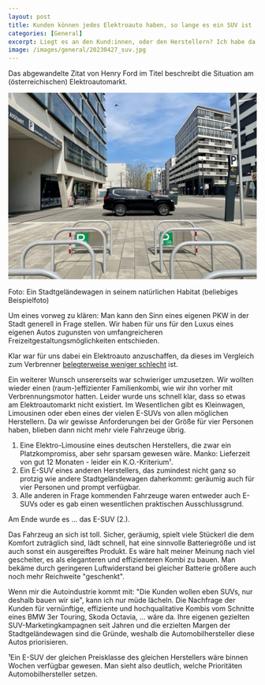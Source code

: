 ```yaml
---
layout: post
title: Kunden können jedes Elektroauto haben, so lange es ein SUV ist
categories: [General]
excerpt: Liegt es an den Kund:innen, oder den Herstellern? Ich habe da meine eigene Meinung.
image: /images/general/20230427_suv.jpg
---
```


Das abgewandelte Zitat von Henry Ford im Titel beschreibt die Situation am (österreichischen) Elektroautomarkt.

![Ein Stadtgeländewagen in seinem natürlichen Habitat (beliebiges Beispielfoto)](../images/general/20230427_suv.jpg)

Foto: Ein Stadtgeländewagen in seinem natürlichen Habitat (beliebiges Beispielfoto) 

Um eines vorweg zu klären: Man kann den Sinn eines eigenen PKW in der Stadt generell in Frage stellen. Wir haben für uns für den Luxus eines eigenen Autos zugunsten von umfangreicheren Freizeitgestaltungsmöglichkeiten entschieden.

Klar war für uns dabei ein Elektroauto anzuschaffen, da dieses im Vergleich zum Verbrenner [belegterweise weniger schlecht](https://faktencheck-energiewende.at/fakt/ist-ein-elektroauto-wirklich-besser-fuer-die-umwelt/) ist.

Ein weiterer Wunsch unsererseits war schwieriger umzusetzen. Wir wollten wieder einen (raum-)effizienter Familienkombi, wie wir ihn vorher mit Verbrennungsmotor hatten. Leider wurde uns schnell klar, dass so etwas am Elektroautomarkt nicht existiert.
Im Wesentlichen gibt es Kleinwagen, Limousinen oder eben eines der vielen E-SUVs von allen möglichen Herstellern.
Da wir gewisse Anforderungen bei der Größe für vier Personen haben, blieben dann nicht mehr viele Fahrzeuge übrig.

1. Eine Elektro-Limousine eines deutschen Herstellers, die zwar ein Platzkompromiss, aber sehr sparsam gewesen wäre. Manko: Lieferzeit von gut 12 Monaten - leider ein K.O.-Kriterium¹.
2. Ein E-SUV eines anderen Herstellers, das zumindest nicht ganz so protzig wie andere Stadtgeländewagen daherkommt: geräumig auch für vier Personen und prompt verfügbar.
3. Alle anderen in Frage kommenden Fahrzeuge waren entweder auch E-SUVs oder es gab einen wesentlichen praktischen Ausschlussgrund.

Am Ende wurde es ... das E-SUV (2.).

Das Fahrzeug an sich ist toll. Sicher, geräumig, spielt viele Stückerl die dem Komfort zuträglich sind, lädt schnell, hat eine sinnvolle Batteriegröße und ist auch sonst ein ausgereiftes Produkt. Es wäre halt meiner Meinung nach viel gescheiter, es als eleganteren und effizienteren Kombi zu bauen. Man bekäme durch geringeren Luftwiderstand bei gleicher Batterie größere auch noch mehr Reichweite "geschenkt".

Wenn mir die Autoindustrie kommt mit: "Die Kunden wollen eben SUVs, nur deshalb bauen wir sie", kann ich nur müde lächeln. Die Nachfrage der Kunden für vernünftige, effiziente und hochqualitative Kombis vom Schnitte eines BMW 3er Touring, Skoda Octavia, ... wäre da. Ihre eigenen gezielten SUV-Marketingkampagnen seit Jahren und die erzielten Margen der Stadtgeländewagen sind die Gründe, weshalb die Automobilhersteller diese Autos priorisieren.

¹Ein E-SUV der gleichen Preisklasse des gleichen Herstellers wäre binnen Wochen verfügbar gewesen. Man sieht also deutlich, welche Prioritäten Automobilhersteller setzen.
